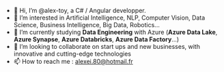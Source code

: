 - 👋 Hi, I’m @alex-toy, a C# / Angular developper.
- 👀 I’m interested in Artificial Intelligence, NLP, Computer Vision, Data Science, Business Intelligence, Big Data, Robotics...
- 🌱 I’m currently studying **Data Engineering** with Azure (**Azure Data Lake**, **Azure Synapse**, **Azure Databricks**, **Azure Data Factory**...)
- 💞️ I’m looking to collaborate on start ups and new businesses, with innovative and cutting-edge technologies
- 📫 How to reach me : alexei.80@hotmail.fr

<!---
alex-toy/alex-toy is a ✨ special ✨ repository because its `README.md` (this file) appears on your GitHub profile.
You can click the Preview link to take a look at your changes.
--->
